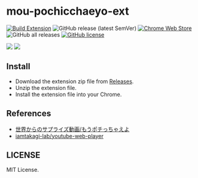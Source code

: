 # mou-pochicchaeyo-ext

[![Build Extension](https://github.com/iamtakagi/mou-pochicchaeyo-ext/actions/workflows/build.yml/badge.svg)](https://github.com/iamtakagi/mou-pochicchaeyo-ext/actions/workflows/build.yml)
![GitHub release (latest SemVer)](https://img.shields.io/github/v/release/iamtakagi/mou-pochicchaeyo-ext)
[![Chrome Web Store](https://img.shields.io/chrome-web-store/v/fejaklhhhccnlcgnapejecfofkackgic)](https://chrome.google.com/webstore/detail/%E3%82%82%E3%81%86%E3%83%9D%E3%83%81%E3%81%A3%E3%81%A1%E3%82%83%E3%81%88%E3%82%88-chrome-extensio/fejaklhhhccnlcgnapejecfofkackgic)
![GitHub all releases](https://img.shields.io/github/downloads/iamtakagi/mou-pochicchaeyo-ext/total)
[![GitHub license](https://img.shields.io/github/license/iamtakagi/mou-pochicchaeyo-ext)](https://github.com/iamtakagi/mou-pochicchaeyo-ext/blob/master/LICENSE)

![](https://i.imgur.com/5pjYyLE.jpeg)
![](https://user-images.githubusercontent.com/12772118/166947533-44ab1fd8-d0e7-45ce-a00c-212663f75838.png)

## Install
- Download the extension zip file from [Releases](https://github.com/iamtakagi/mou-pochicchaeyo-ext/releases).
- Unzip the extension file.
- Install the extension file into your Chrome.

## References
- [世界からのサプライズ動画/もうポチっちゃえよ](https://www.youtube.com/watch?v=X8v20C2X2Ag)
- [iamtakagi-lab/youtube-web-player](https://github.com/iamtakagi-lab/youtube-web-player)

## LICENSE
MIT License.

